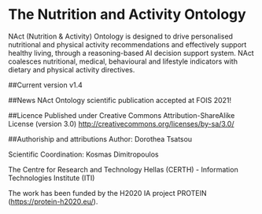# The Nutrition and Activity Ontology
NAct (Nutrition & Activity) Ontology is designed to drive personalised nutritional and physical activity recommendations and effectively
support healthy living, through a reasoning-based AI decision support system. NAct coalesces nutritional, medical, behavioural and lifestyle indicators with dietary and physical activity directives.

##Current version
v1.4

##News
NAct Ontology scientific publication accepted at FOIS 2021!

##Licence
Published under Creative Commons Attribution-ShareAlike License (version 3.0) 
http://creativecommons.org/licenses/by-sa/3.0/

##Authoriship and attributions
Author: Dorothea Tsatsou

Scientific Coordination: Kosmas Dimitropoulos

The Centre for Research and Technology Hellas (CERTH) - Information Technologies Institute (ITI)

The work has been funded by the H2020 IA project PROTEIN (https://protein-h2020.eu/).

